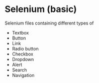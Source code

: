 # Selenium (basic)
Selenium files containing different types of 
- Textbox
- Button
- Link
- Radio button
- Checkbox
- Dropdown
- Alert
- Search
- Navigation
